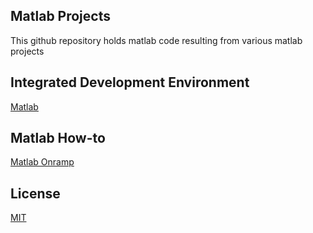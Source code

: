 ## Matlab Projects

This github repository holds matlab code resulting from various matlab projects

## Integrated Development Environment

[Matlab](https://www.mathworks.com/products/matlab.html)

## Matlab How-to

[Matlab Onramp](https://www.mathworks.com/learn/tutorials/matlab-onramp.html)

## License
[MIT](https://choosealicense.com/licenses/mit/)
